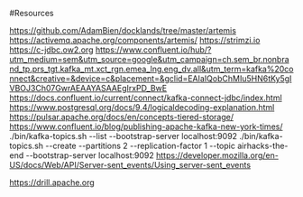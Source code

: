 #Resources


https://github.com/AdamBien/docklands/tree/master/artemis
https://activemq.apache.org/components/artemis/
https://strimzi.io
https://c-jdbc.ow2.org
https://www.confluent.io/hub/?utm_medium=sem&utm_source=google&utm_campaign=ch.sem_br.nonbrand_tp.prs_tgt.kafka_mt.xct_rgn.emea_lng.eng_dv.all&utm_term=kafka%20connect&creative=&device=c&placement=&gclid=EAIaIQobChMIu5HN6tKy5gIVBOJ3Ch07GwrAEAAYASAAEgIrxPD_BwE
https://docs.confluent.io/current/connect/kafka-connect-jdbc/index.html
https://www.postgresql.org/docs/9.4/logicaldecoding-explanation.html
https://pulsar.apache.org/docs/en/concepts-tiered-storage/
https://www.confluent.io/blog/publishing-apache-kafka-new-york-times/
 ./bin/kafka-topics.sh --list --bootstrap-server localhost:9092
./bin/kafka-topics.sh --create --partitions 2 --replication-factor 1 --topic airhacks-the-end --bootstrap-server localhost:9092
https://developer.mozilla.org/en-US/docs/Web/API/Server-sent_events/Using_server-sent_events

https://drill.apache.org